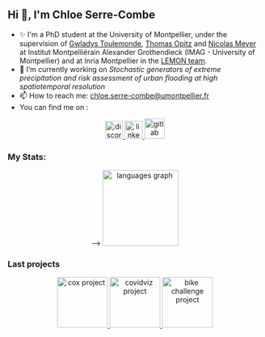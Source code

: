 
## Hi 👋, I'm Chloe Serre-Combe
 
- ✨ I'm a PhD student at the University of Montpellier, under the supervision of [Gwladys Toulemonde](https://imag.umontpellier.fr/~toulemonde/index.html), [Thomas Opitz](https://biosp.mathnum.inrae.fr/homepage-thomas-opitz) and [Nicolas Meyer](https://sites.google.com/view/nicolasmeyer/accueil) at Institut Montpelliérain Alexander Grothendieck (IMAG - University of Montpellier) and at Inria Montpellier in the [LEMON team](https://team.inria.fr/lemon/).
- 🔭 I’m currently working on *Stochastic generators of extreme precipitation and risk assessment of urban flooding at high spatiotemporal resolution*
- 📫 How to reach me: chloe.serre-combe@umontpellier.fr
- You can find me on : 
<div align="center">
  <a href="https://discord.com/users/chloe_sc#8185" target="_blank">
    <img src="https://img.shields.io/static/v1?message=Discord&logo=discord&label=&color=20B0A8&logoColor=white&labelColor=&style=for-the-badge" height="35" alt="discord logo"  />
  </a>
  <a href="https://www.linkedin.com/in/chloe-serre-combe-886647185" target="_blank">
    <img src="https://img.shields.io/static/v1?message=LinkedIn&logo=linkedin&label=&color=20B0A8&logoColor=white&labelColor=&style=for-the-badge" height="35" alt="linkedin logo"  />
  </a>
  <a href="https://gitlab.com/cserre-combe" target="_blank">
    <img src="https://about.gitlab.com/images/press/logo/png/gitlab-icon-rgb.png" height="40" alt="gitlab logo"  />
  </a>
</div>

###

### My Stats:

<div align="center">
 <! --  <img src="https://github-readme-stats.vercel.app/api?username=chloesrcb&hide_title=false&hide_rank=false&show_icons=true&include_all_commits=true&count_private=true&disable_animations=false&theme=rose_pine&locale=en&hide_border=true" height="150" alt="stats graph"  /> -->
  <img src="https://github-readme-stats.vercel.app/api/top-langs?username=chloesrcb&locale=en&hide_title=false&layout=compact&card_width=320&langs_count=5&theme=rose_pine&hide_border=true" height="150" alt="languages graph"  />
</div>

### Last projects 

<div align="center">
  <a href="https://github.com/jlidoine/projet_Cox" target="_blank">
    <img src="https://github-readme-stats.vercel.app/api/pin/?username=jlidoine&repo=projet_Cox&theme=rose_pine&locale=en&hide_border=true" height="100"   alt="cox project"  />
  </a>
 <a href="https://github.com/jihene-b3/covidviz" target="_blank">
    <img src="https://github-readme-stats.vercel.app/api/pin/?username=jihene-b3&repo=covidviz&theme=rose_pine&locale=en&hide_border=true" height="100" alt="covidviz project"  />
  </a>
 <a href="https://github.com/chloesrcb/bike_challenge" target="_blank">
    <img src="https://github-readme-stats.vercel.app/api/pin/?username=chloesrcb&repo=bike_challenge&theme=rose_pine&locale=en&hide_border=true" height="100"  alt="bike challenge project"  />
  </a>
</div>
    



